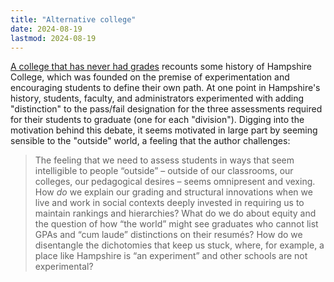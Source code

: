 ```yaml
---
title: "Alternative college"
date: 2024-08-19
lastmod: 2024-08-19
---
```


[A college that has never had grades](https://gradingforgrowth.com/p/a-college-that-has-never-had-grades) recounts some history of Hampshire College, which was founded on the premise of experimentation and encouraging students to define their own path. At one point in Hampshire's history, students, faculty, and administrators experimented with adding "distinction" to the pass/fail designation for the three assessments required for their students to graduate (one for each "division"). Digging into the motivation behind this debate, it seems motivated in large part by seeming sensible to the "outside" world, a feeling that the author challenges:

> The feeling that we need to assess students in ways that seem intelligible to people “outside” – outside of our classrooms, our colleges, our pedagogical desires – seems omnipresent and vexing. How _do_ we explain our grading and structural innovations when we live and work in social contexts deeply invested in requiring us to maintain rankings and hierarchies? What do we do about equity and the question of how “the world” might see graduates who cannot list GPAs and “cum laude” distinctions on their resumés? How do we disentangle the dichotomies that keep us stuck, where, for example, a place like Hampshire is “an experiment” and other schools are not experimental?
